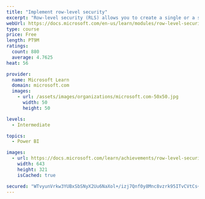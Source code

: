 ```yaml
---
title: "Implement row-level security"
excerpt: "Row-level security (RLS) allows you to create a single or a set of reports that targets data for a specific user. In this module, you will learn how to implement RLS by using either a static or dynamic method and how Microsoft Power BI simplifies testing RLS in Power BI Desktop and Power BI service."
webUrl: https://docs.microsoft.com/en-us/learn/modules/row-level-security-power-bi/
type: course
price: Free
length: PT9M
ratings:
  count: 880
  average: 4.7625
heat: 56

provider:
  name: Microsoft Learn
  domain: microsoft.com
  images:
    - url: /assets/images/organizations/microsoft.com-50x50.jpg
      width: 50
      height: 50

levels:
  - Intermediate

topics:
  - Power BI

images:
  - url: https://docs.microsoft.com/learn/achievements/row-level-security-power-bi-social.png
    width: 643
    height: 321
    isCached: true

secured: "WTvyunVrkw3YUBxSbSNyX2Uu6NaXol+/izj7Qnf0y8Mnc8vzrk95ITvCVtCs+3DvWMtq+lnd/36dalwkHgtr6TWT18bt5ZUOdf1ekriOfMk1x2s3BHD0VRieU83CE8Q63aWiTsOAnYHa3JqjOyBjrLXuww0Zyfq/y1w5c7y0eZLyqXqBzwFQBo/AqhYHZvX6VaaMAR6QMYvxNvqyR2kXjXXDm2Aj55E2buXQTyPfOVXzL9nH9TPWpZu6buTm8ZHMoHASR5ZisKPDYeGQQXCQkJX/do/3zhu+ov0xzTKbdzndGk9ApjM6RdxdoD0/UaHZ8ICF+Cxeeld+T8hABLKyxRnO3vB9o6PDVOd0dE61YjBReuQVEKZwFsbq69G1kQjuMhuhDvFOeoCmw+/W/+BQdWMjEb9cSCth0k+JreeAvDc=;1wVBvUkaDNXALZORrFIKGA=="
---
```


